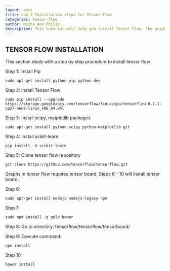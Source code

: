 ```yaml
---
layout: post
title: Lab 2 Installation steps for Tensor Flow  
categories: tensor-flow
author: Mitha Ann Philip
description: This tutorial will help you install Tensor Flow. The graphs in Tensor flow is generated using Tensor Board. The tutorial will also contain the steps to install tensor board as well. 
---
```

## TENSOR FLOW INSTALLATION
This section deals with a step by step procedure to install tensor flow. 

Step 1: Install Pip 

```ssh
sudo apt-get install python-pip python-dev
```

Step 2: Install Tensor Flow 

```ssh
sudo pip install --upgrade https://storage.googleapis.com/tensorflow/linux/cpu/tensorflow-0.7.1-cp27-none-linux_x86_64.whl
```

Step 3: Install scipy, matplotlib packages 

```ssh 
sudo apt-get install python-scipy python-matplotlib git
```

Step 4: Install scikit-learn

```ssh
pip install -U scikit-learn
```

Step 5: Clone tensor flow repository

```ssh
git clone https://github.com/tensorflow/tensorflow.git 
```

Graphs in tensor flow requires tensor board. Steps 6 - 10 will install tensor board. 

Step 6: 

```ssh 
sudo apt-get install nodejs nodejs-legacy npm
```

Step 7: 

```ssh 
sudo npm install -g gulp bower
```

Step 8: Go to directory:  tensorflow/tensorflow/tensorboard/

Step 9: Execute command: 

```ssh 
npm install
```

Step 10: 

```ssh
bower install
```
